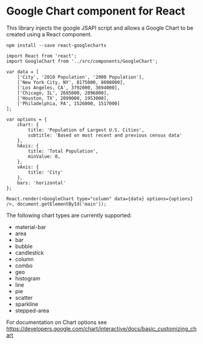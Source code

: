 # Google Chart component for React

This library injects the google JSAPI script and allows a Google Chart to be created using a React component.

```
npm install --save react-googlecharts
```

```JSX
import React from 'react';
import GoogleChart from '../src/components/GoogleChart';

var data = [
	['City', '2010 Population', '2000 Population'],
	['New York City, NY', 8175000, 8008000],
	['Los Angeles, CA', 3792000, 3694000],
	['Chicago, IL', 2695000, 2896000],
	['Houston, TX', 2099000, 1953000],
	['Philadelphia, PA', 1526000, 1517000]
];

var options = {
	chart: {
		title: 'Population of Largest U.S. Cities',
		subtitle: 'Based on most recent and previous census data'
	},
	hAxis: {
		title: 'Total Population',
		minValue: 0,
	},
	vAxis: {
		title: 'City'
	},
	bars: 'horizontal'
};

React.render(<GoogleChart type="column" data={data} options={options} />, document.getElementById('main'));
```

The following chart types are currently supported:
* material-bar
* area
* bar
* bubble
* candlestick
* column
* combo
* geo
* histogram
* line
* pie
* scatter
* sparkline
* stepped-area

For documentation on Chart options see https://developers.google.com/chart/interactive/docs/basic_customizing_chart
